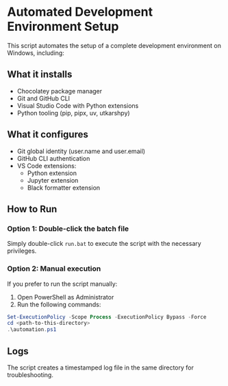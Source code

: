 # Automated Development Environment Setup

This script automates the setup of a complete development environment on Windows, including:

## What it installs

- Chocolatey package manager
- Git and GitHub CLI
- Visual Studio Code with Python extensions
- Python tooling (pip, pipx, uv, utkarshpy)

## What it configures

- Git global identity (user.name and user.email)
- GitHub CLI authentication
- VS Code extensions:
  - Python extension
  - Jupyter extension
  - Black formatter extension

## How to Run

### Option 1: Double-click the batch file

Simply double-click `run.bat` to execute the script with the necessary privileges.

### Option 2: Manual execution

If you prefer to run the script manually:

1. Open PowerShell as Administrator
2. Run the following commands:

```powershell
Set-ExecutionPolicy -Scope Process -ExecutionPolicy Bypass -Force
cd <path-to-this-directory>
.\automation.ps1
```

## Logs

The script creates a timestamped log file in the same directory for troubleshooting.
